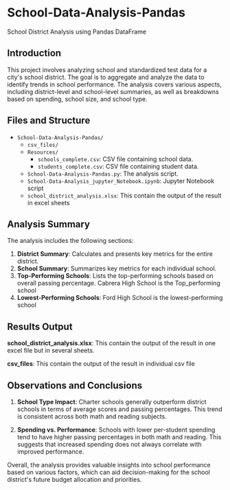 # School-Data-Analysis-Pandas
School District Analysis using Pandas DataFrame


## Introduction
This project involves analyzing school and standardized test data for a city's school district. The goal is to aggregate and analyze the data to identify trends in school performance. The analysis covers various aspects, including district-level and school-level summaries, as well as breakdowns based on spending, school size, and school type.

## Files and Structure
- `School-Data-Analysis-Pandas/`
  - `csv_files/`
  - `Resources/`
    - `schools_complete.csv`: CSV file containing school data.
    - `students_complete.csv`: CSV file containing student data.
  - `School-Data-Analysis-Pandas.py`: The analysis script.
  - `School-Data-Analysis_jupyter_Notebook.ipynb`: Jupyter Notebook script
  - `school_district_analysis.xlsx`: This contain the output of the result in excel sheets

## Analysis Summary
The analysis includes the following sections:

1. **District Summary**: Calculates and presents key metrics for the entire district.
2. **School Summary**: Summarizes key metrics for each individual school.
3. **Top-Performing Schools**: Lists the top-performing schools based on overall passing percentage. Cabrera High School is the Top_performing school 
4. **Lowest-Performing Schools**: Ford High School is the lowest-performing school

## Results Output
**school_district_analysis.xlsx**: This contain the output of the result in one excel file but in several sheets.

**csv_files**: This contain the output of the result in individual csv file

## Observations and Conclusions
1. **School Type Impact**: Charter schools generally outperform district schools in terms of average scores and passing percentages. This trend is consistent across both math and reading subjects.

2. **Spending vs. Performance**: Schools with lower per-student spending tend to have higher passing percentages in both math and reading. This suggests that increased spending does not always correlate with improved performance.

Overall, the analysis provides valuable insights into school performance based on various factors, which can aid decision-making for the school district's future budget allocation and priorities.
